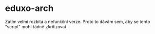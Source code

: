 # eduxo-arch
Zatím velmi rozbitá a nefunkční verze. Proto to dávám sem, aby se tento "script" mohl řádně zkritizovat.
